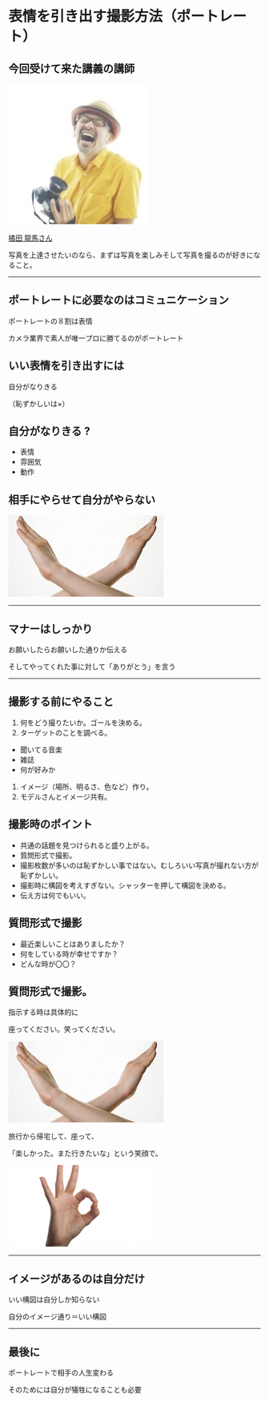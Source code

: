 # 表情を引き出す撮影方法（ポートレート）


## 今回受けて来た講義の講師
![](img/prof_teacher.jpg)

[橘田 龍馬さん](http://stereo-gn.com/)

 写真を上達させたいのなら、まずは写真を楽しみそして写真を撮るのが好きになること。<!-- .element: style="text-align: left;" -->


---


## ポートレートに必要なのはコミュニケーション
ポートレートの８割は表情 <!-- .element: class="fragment color01" data-fragment-index="1" -->

カメラ業界で素人が唯一プロに勝てるのがポートレート<!-- .element: class="fragment" data-fragment-index="2" -->


## いい表情を引き出すには
自分がなりきる <!-- .element: class="fragment" data-fragment-index="1" -->

（恥ずかしいは×） <!-- .element: class="fragment" data-fragment-index="2" -->


## 自分がなりきる ?
- 表情 <!-- .element: class="fragment" data-fragment-index="1" -->
- 雰囲気 <!-- .element: class="fragment" data-fragment-index="2" -->
- 動作 <!-- .element: class="fragment" data-fragment-index="3" -->


## 相手にやらせて自分がやらない
![](img/ng.jpg) <!-- .element: class="fragment" data-fragment-index="1" -->


---


## マナーはしっかり
お願いしたらお願いした通りか伝える <!-- .element: class="fragment" data-fragment-index="1" -->

そしてやってくれた事に対して「ありがとう」を言う<!-- .element: class="fragment" data-fragment-index="2" -->


---


## 撮影する前にやること
1. 何をどう撮りたいか。ゴールを決める。<!-- .element: class="fragment" data-fragment-index="1" -->
1. ターゲットのことを調べる。<!-- .element: class="fragment" data-fragment-index="2" -->
  - 聞いてる音楽<!-- .element: class="fragment" data-fragment-index="2" -->
  - 雑誌<!-- .element: class="fragment" data-fragment-index="2" -->
  - 何が好みか<!-- .element: class="fragment" data-fragment-index="2" -->
1. イメージ（場所、明るさ、色など）作り。<!-- .element: class="fragment" data-fragment-index="3" -->
1. モデルさんとイメージ共有。<!-- .element: class="fragment" data-fragment-index="4" -->


## 撮影時のポイント
- 共通の話題を見つけられると盛り上がる。<!-- .element: class="fragment" data-fragment-index="1" -->
- 質問形式で撮影。<!-- .element: class="fragment" data-fragment-index="2" -->
- 撮影枚数が多いのは恥ずかしい事ではない。むしろいい写真が撮れない方が恥ずかしい。<!-- .element: class="fragment" data-fragment-index="3" -->
- 撮影時に構図を考えすぎない。シャッターを押して構図を決める。<!-- .element: class="fragment" data-fragment-index="4" -->
- 伝え方は何でもいい。<!-- .element: class="fragment" data-fragment-index="5" -->


## 質問形式で撮影

- 最近楽しいことはありましたか？<!-- .element: class="fragment" data-fragment-index="1" -->
- 何をしている時が幸せですか？<!-- .element: class="fragment" data-fragment-index="2" -->
- どんな時が〇〇？<!-- .element: class="fragment" data-fragment-index="3" -->


## 質問形式で撮影。
指示する時は具体的に


座ってください。笑ってください。

![](img/ng.jpg)<!-- .element: class="fragment" data-fragment-index="1" -->


旅行から帰宅して、座って、

「楽しかった。また行きたいな」という笑顔で。

![](img/ok.jpg)<!-- .element: class="fragment" data-fragment-index="2" -->


---


## イメージがあるのは自分だけ
いい構図は自分しか知らない<!-- .element: class="fragment" data-fragment-index="1" -->

自分のイメージ通り＝いい構図<!-- .element: class="fragment" data-fragment-index="2" -->


---


## 最後に
ポートレートで相手の人生変わる<!-- .element: class="fragment" data-fragment-index="1" -->

そのためには自分が犠牲になることも必要<!-- .element: class="fragment" data-fragment-index="2" -->

